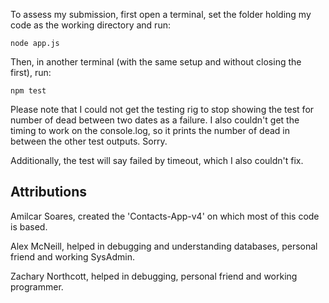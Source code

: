 To assess my submission, first open a terminal, set the folder holding my code as the working directory and run:

    node app.js

Then, in another terminal (with the same setup and without closing the first), run:

    npm test

Please note that I could not get the testing rig to stop showing the test for number of dead between two dates as a failure. I also couldn't get the timing to work on the console.log,
so it prints the number of dead in between the other test outputs. Sorry.

Additionally, the test will say failed by timeout, which I also couldn't fix.

## Attributions

Amilcar Soares, created the 'Contacts-App-v4' on which most of this code is based.

Alex McNeill, helped in debugging and understanding databases, personal friend and working SysAdmin.

Zachary Northcott, helped in debugging, personal friend and working programmer.